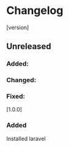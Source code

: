 # Changelog
[version]
## Unreleased
### Added:
### Changed:
### Fixed:

[1.0.0]
### Added
Installed laravel
